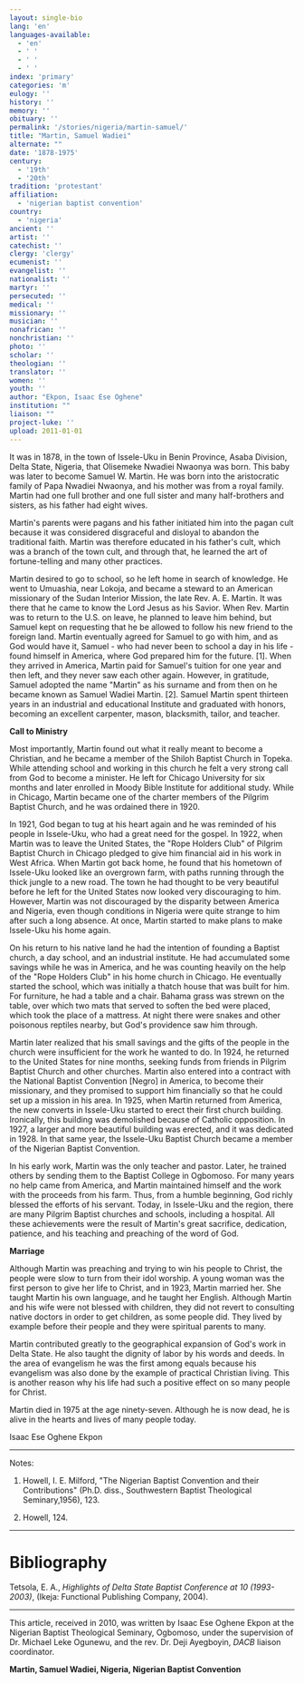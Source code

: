 ```yaml
---
layout: single-bio
lang: 'en'
languages-available:
  - 'en'
  - ' '
  - ' '
  - ' '
index: 'primary'
categories: 'm'
eulogy: ''
history: ''
memory: ''
obituary: ''
permalink: '/stories/nigeria/martin-samuel/'
title: "Martin, Samuel Wadiei"
alternate: ""
date: '1878-1975'
century:
  - '19th'
  - '20th'
tradition: 'protestant'
affiliation:
  - 'nigerian baptist convention'
country:
  - 'nigeria'
ancient: ''
artist: ''
catechist: ''
clergy: 'clergy'
ecumenist: ''
evangelist: ''
nationalist: ''
martyr: ''
persecuted: ''
medical: ''
missionary: ''
musician: ''
nonafrican: ''
nonchristian: ''
photo: ''
scholar: ''
theologian: ''
translator: ''
women: ''
youth: ''
author: "Ekpon, Isaac Ese Oghene"
institution: ""
liaison: ""
project-luke: ''
upload: 2011-01-01
---
```




It was in 1878, in the town of Issele-Uku in Benin Province, Asaba Division, Delta State, Nigeria, that Olisemeke Nwadiei Nwaonya was born. This baby was later to become Samuel W. Martin. He was born into the aristocratic family of Papa Nwadiei Nwaonya, and his mother was from a royal family. Martin had one full brother and one full sister and many half-brothers and sisters, as his father had eight wives.

Martin's parents were pagans and his father initiated him into the pagan cult because it was considered disgraceful and disloyal to abandon the traditional faith. Martin was therefore educated in his father's cult, which was a branch of the town cult, and through that, he learned the art of fortune-telling and many other practices.

Martin desired to go to school, so he left home in search of knowledge. He went to Umuashia, near Lokoja, and became a steward to an American missionary of the Sudan Interior Mission, the late Rev. A. E. Martin. It was there that he came to know the Lord Jesus as his Savior. When Rev. Martin was to return to the U.S. on leave, he planned to leave him behind, but Samuel kept on requesting that he be allowed to follow his new friend to the foreign land. Martin eventually agreed for Samuel to go with him, and as God would have it, Samuel - who had never been to school a day in his life - found himself in America, where God prepared him for the future. [1]. When they arrived in America, Martin paid for Samuel's tuition for one year and then left, and they never saw each other again. However, in gratitude, Samuel adopted the name "Martin" as his surname and from then on he became known as Samuel Wadiei Martin. [2]. Samuel Martin spent thirteen years in an industrial and educational Institute and graduated with honors, becoming an excellent carpenter, mason, blacksmith, tailor, and teacher.

**Call to Ministry**

Most importantly, Martin found out what it really meant to become a Christian, and he became a member of the Shiloh Baptist Church in Topeka. While attending school and working in this church he felt a very strong call from God to become a minister. He left for Chicago University for six months and later enrolled in Moody Bible Institute for additional study. While in Chicago, Martin became one of the charter members of the Pilgrim Baptist Church, and he was ordained there in 1920.

In 1921, God began to tug at his heart again and he was reminded of his people in Issele-Uku, who had a great need for the gospel. In 1922, when Martin was to leave the United States, the "Rope Holders Club" of Pilgrim Baptist Church in Chicago pledged to give him financial aid in his work in West Africa. When Martin got back home, he found that his hometown of Issele-Uku looked like an overgrown farm, with paths running through the thick jungle to a new road. The town he had thought to be very beautiful before he left for the United States now looked very discouraging to him. However, Martin was not discouraged by the disparity between America and Nigeria, even though conditions in Nigeria were quite strange to him after such a long absence. At once, Martin started to make plans to make Issele-Uku his home again.

On his return to his native land he had the intention of founding a Baptist church, a day school, and an industrial institute. He had accumulated some savings while he was in America, and he was counting heavily on the help of the "Rope Holders Club" in his home church in Chicago. He eventually started the school, which was initially a thatch house that was built for him. For furniture, he had a table and a chair. Bahama grass was strewn on the table, over which two mats that served to soften the bed were placed, which took the place of a mattress. At night there were snakes and other poisonous reptiles nearby, but God's providence saw him through.

Martin later realized that his small savings and the gifts of the people in the church were insufficient for the work he wanted to do. In 1924, he returned to the United States for nine months, seeking funds from friends in Pilgrim Baptist Church and other churches. Martin also entered into a contract with the National Baptist Convention [Negro] in America, to become their missionary, and they promised to support him financially so that he could set up a mission in his area. In 1925, when Martin returned from America, the new converts in Issele-Uku started to erect their first church building. Ironically, this building was demolished because of Catholic opposition. In 1927, a larger and more beautiful building was erected, and it was dedicated in 1928. In that same year, the Issele-Uku Baptist Church became a member of the Nigerian Baptist Convention.

In his early work, Martin was the only teacher and pastor. Later, he trained others by sending them to the Baptist College in Ogbomoso. For many years no help came from America, and Martin maintained himself and the work with the proceeds from his farm. Thus, from a humble beginning, God richly blessed the efforts of his servant. Today, in Issele-Uku and the region, there are many Pilgrim Baptist churches and schools, including a hospital. All these achievements were the result of Martin's great sacrifice, dedication, patience, and his teaching and preaching of the word of God.

**Marriage**

Although Martin was preaching and trying to win his people to Christ, the people were slow to turn from their idol worship. A young woman was the first person to give her life to Christ, and in 1923, Martin married her. She taught Martin his own language, and he taught her English. Although Martin and his wife were not blessed with children, they did not revert to consulting native doctors in order to get children, as some people did. They lived by example before their people and they were spiritual parents to many.

Martin contributed greatly to the geographical expansion of God's work in Delta State. He also taught the dignity of labor by his words and deeds. In the area of evangelism he was the first among equals because his evangelism was also done by the example of practical Christian living. This is another reason why his life had such a positive effect on so many people for Christ.

Martin died in 1975 at the age ninety-seven. Although he is now dead, he is alive in the hearts and lives of many people today.

Isaac Ese Oghene Ekpon

---

Notes:

1. Howell, I. E. Milford, "The Nigerian Baptist Convention and their Contributions" (Ph.D. diss., Southwestern Baptist Theological Seminary,1956), 123.

2. Howell, 124.

---

# Bibliography

Tetsola, E. A., *Highlights of Delta State Baptist Conference at 10 (1993-2003)*, (Ikeja: Functional Publishing Company, 2004).

---

This article, received in 2010, was written by Isaac Ese Oghene Ekpon at the Nigerian Baptist Theological Seminary, Ogbomoso, under the supervision of Dr. Michael Leke Ogunewu, and the rev. Dr. Deji Ayegboyin, *DACB* liaison coordinator.

**Martin, Samuel Wadiei, Nigeria, Nigerian Baptist Convention**
